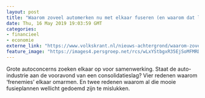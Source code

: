 ```yaml
---
layout: post
title: "Waarom zoveel automerken nu met elkaar fuseren (en waarom dat lelijk mis kan gaan)"
date: Thu, 16 May 2019 19:03:59 GMT
categories: 
- financieel 
- economie 
externe_link: "https://www.volkskrant.nl/nieuws-achtergrond/waarom-zoveel-automerken-nu-met-elkaar-fuseren-en-waarom-dat-lelijk-mis-kan-gaan~b73345f1/"
feature_image: "https://images4.persgroep.net/rcs/wLxYStbgxR35EjSoMFMRDro3Eh4/diocontent/148540748/_crop/298/0/1476/1476/_fill/320/320?appId=93a17a8fd81db0de025c8abd1cca1279&quality=0.85"
---
```


Grote autoconcerns zoeken elkaar op voor samenwerking. Staat de auto-industrie aan de vooravond van een consolidatieslag? Vier redenen waarom ‘frenemies’ elkaar omarmen. En twee redenen waarom al die mooie fusieplannen wellicht ­gedoemd zijn te mislukken.

